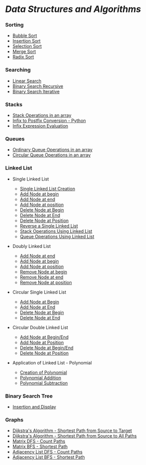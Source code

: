 # *Data Structures and Algorithms*
### Sorting
* [Bubble Sort](https://github.com/darsigangothri06/Data-Structures-Using-C/blob/main/BubbleSort.c)
* [Insertion Sort](https://github.com/darsigangothri06/Data-Structures-Using-C/blob/main/Insertion%20Sort.c)
* [Selection Sort](https://github.com/darsigangothri06/Data-Structures-Using-C/blob/main/Selection%20Sort.c)
* [Merge Sort](https://github.com/darsigangothri06/Data-Structures-Using-C/blob/main/Merge%20Sort.c)
* [Radix Sort](https://github.com/darsigangothri06/Data-Structures-Using-C/blob/main/RadixSort.c)

### Searching
* [Linear Search](https://github.com/darsigangothri06/Data-Structures-Using-C/blob/main/LinearSearch.c)
* [Binary Search Recursive](https://github.com/darsigangothri06/Data-Structures-Using-C/blob/main/BinarySearchRec.c "Recursive")
* [Binary Search Iterative](https://github.com/darsigangothri06/Data-Structures-Using-C/blob/main/BinarySearch.c "Iterative")

### Stacks
* [Stack Operations in an array](https://github.com/darsigangothri06/Data-Structures-Using-C/blob/main/StackOperations.c)
* [Infix to Postfix Conversion - Python](https://github.com/darsigangothri06/Data-Structures-Using-C/blob/main/InfixToPostfix.py)
* [Infix Expression Evaluation](https://github.com/darsigangothri06/Data-Structures-Using-C/blob/main/InfixEvaluation.py)

### Queues 
* [Ordinary Queue Operations in an array](https://github.com/darsigangothri06/Data-Structures-Using-C/blob/main/QueueOperations.c)
* [Circular Queue Operations in an array](https://github.com/darsigangothri06/Data-Structures-Using-C/blob/main/CircularQueue.c)

### Linked List

* Single Linked List

  * [Single Linked List Creation](https://github.com/darsigangothri06/Data-Structures-Using-C/blob/main/SingleLinkedList.c "With N nodes")
  * [Add Node at begin](https://github.com/darsigangothri06/Data-Structures-Using-C/blob/main/SLLAdd_at_begin.c)
  * [Add Node at end](https://github.com/darsigangothri06/Data-Structures-Using-C/blob/main/SLLAdd_at_end.c)
  * [Add Node at position](https://github.com/darsigangothri06/Data-Structures-Using-C/blob/main/SLL_Add_at_position.c)
  * [Delete Node at Begin](https://github.com/darsigangothri06/Data-Structures-Using-C/blob/main/SLL_Del_node_at_begin.c)
  * [Delete Node at End](https://github.com/darsigangothri06/Data-Structures-Using-C/blob/main/SLL_Del_node_at_end.c)
  * [Delete Node at Position](https://github.com/darsigangothri06/Data-Structures-Using-C/blob/main/SLL_Del_Node_at_Pos.c)
  * [Reverse a Single Linked List](https://github.com/darsigangothri06/Data-Structures-Using-C/blob/main/SLL_Reverse.c) 
  * [Stack Operations Using Linked List](https://github.com/darsigangothri06/Data-Structures-Using-C/blob/main/SLL_StackOperations.c)
  * [Queue Operations Using Linked List](https://github.com/darsigangothri06/Data-Structures-Using-C/blob/main/SLL_QueueOperations.c)

* Doubly Linked List
  * [Add Node at end](https://github.com/darsigangothri06/Data-Structures-Using-C/blob/main/DLL_AddAtEnd.c)
  * [Add Node at begin](https://github.com/darsigangothri06/Data-Structures-Using-C/blob/main/DLL_AddNodeAtBegin.c)
  * [Add Node at position](https://github.com/darsigangothri06/Data-Structures-Using-C/blob/main/DLL_AddNodeAtPOS.c)
  * [Remove Node at begin](https://github.com/darsigangothri06/Data-Structures-Using-C/blob/main/DLL_RemoveNodeAtBegin.c)
  * [Remove Node at end](https://github.com/darsigangothri06/Data-Structures-Using-C/blob/main/DLL_RemoveNodeAtEnd.c)
  * [Remove Node at position](https://github.com/darsigangothri06/Data-Structures-Using-C/blob/main/DLL_RemoveNodeAtPos.c)

* Circular Single Linked List
  * [Add Node at Begin](https://github.com/darsigangothri06/Data-Structures-Using-C/blob/main/CLL_AddAtBegin.c)
  * [Add Node at End](https://github.com/darsigangothri06/Data-Structures-Using-C/blob/main/CLL_AddAtEnd.c)
  * [Delete Node at Begin](https://github.com/darsigangothri06/Data-Structures-Using-C/blob/main/CLL_DelAtBegin.c)
  * [Delete Node at End](https://github.com/darsigangothri06/Data-Structures-Using-C/blob/main/CLL_DeleteAtEnd.c)

* Circular Double Linked List
  * [Add Node at Begin/End](https://github.com/darsigangothri06/Data-Structures-Using-C/blob/main/CDLL_AddAtEnd.c)
  * [Add Node at Position](https://github.com/darsigangothri06/Data-Structures-Using-C/blob/main/CDLL_AddAtPos.c)
  * [Delete Node at Begin/End](https://github.com/darsigangothri06/Data-Structures-Using-C/blob/main/CDLL_DelAtEnd.c)
  * [Delete Node at Position](https://github.com/darsigangothri06/Data-Structures-Using-C/blob/main/CDLL_DelAtPos.c)

* Application of Linked List - Polynomial
  * [Creation of Polynomial](https://github.com/darsigangothri06/Data-Structures-Using-C/blob/main/PolynomialCreation.c)
  * [Polynomial Addition](https://github.com/darsigangothri06/Data-Structures-Using-C/blob/main/PolynomialAddition.c)
  * [Polynomial Subtraction](https://github.com/darsigangothri06/Data-Structures-Using-C/blob/main/PolynomialSubtraction.c)

### Binary Search Tree
  * [Insertion and Display](https://github.com/darsigangothri06/Data-Structures-Using-C/blob/main/BST_Insertion_Traversing.c)

### Graphs
  * [Dijkstra's Algorithm - Shortest Path from Source to Target](https://github.com/darsigangothri06/Data-Structures-And-Algorithms/blob/main/GraphDijkstraAlgo.py)
  * [Dijkstra's Algorithm - Shortest Path from Source to All Paths]()
  * [Matrix DFS - Count Paths](https://github.com/darsigangothri06/Data-Structures-And-Algorithms/blob/main/GraphMatrixDFS.py)
  * [Matrix BFS - Shortest Path](https://github.com/darsigangothri06/Data-Structures-And-Algorithms/blob/main/GraphMatrixBFS.py)
  * [Adjacency List DFS - Count Paths](https://github.com/darsigangothri06/Data-Structures-And-Algorithms/blob/main/GraphAdjacencyListDFS.py)
  * [Adjacency List BFS - Shortest Path](https://github.com/darsigangothri06/Data-Structures-And-Algorithms/blob/main/GraphAdjacencyListBFS.py)